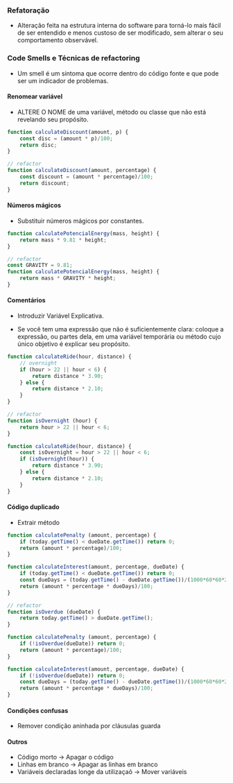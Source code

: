 ### Refatoração

- Alteração feita na estrutura interna do software para torná-lo mais fácil de ser entendido e menos custoso de ser modificado, sem alterar o seu comportamento observável.

### Code Smells e Técnicas de refactoring

- Um smell é um sintoma que ocorre dentro do código fonte e que pode ser um indicador de problemas.


#### Renomear variável

- ALTERE O NOME de uma variável, método ou classe que não está revelando seu propósito.

```js
function calculateDiscount(amount, p) {
    const disc = (amount * p)/100;
    return disc;
}

// refactor
function calculateDiscount(amount, percentage) {
    const discount = (amount * percentage)/100;
    return discount;
}
```

#### Números mágicos

- Substituir números mágicos por constantes.

```js
function calculatePotencialEnergy(mass, height) {
    return mass * 9.81 * height; 
}

// refactor
const GRAVITY = 9.81;
function calculatePotencialEnergy(mass, height) {
    return mass * GRAVITY * height; 
}
```

#### Comentários

- Introduzir Variável Explicativa.

- Se você tem uma expressão que não é suficientemente clara: coloque a expressão, ou partes dela, em uma variável temporária ou método cujo único objetivo é explicar seu propósito.

```js
function calculateRide(hour, distance) {
    // overnight
    if (hour > 22 || hour < 6) {
        return distance * 3.90;
    } else {
        return distance * 2.10;
    }
}

// refactor
function isOvernight (hour) {
    return hour > 22 || hour < 6;
}

function calculateRide(hour, distance) {
    const isOvernight = hour > 22 || hour < 6;
    if (isOvernight(hour)) {
        return distance * 3.90;
    } else {
        return distance * 2.10;
    }
}
```

#### Código duplicado

- Extrair método

```js
function calculatePenalty (amount, percentage) {
    if (today.getTime() < dueDate.getTime()) return 0;
    return (amount * percentage)/100;
}

function calculateInterest(amount, percentage, dueDate) {
    if (today.getTime() < dueDate.getTime()) return 0;
    const dueDays = (today.getTime() - dueDate.getTime())/(1000*60*60*24)
    return (amount * percentage * dueDays)/100;
}

// refactor
function isOverdue (dueDate) {
    return today.getTime() > dueDate.getTime(); 
}

function calculatePenalty (amount, percentage) {
    if (!isOverdue(dueDate)) return 0;
    return (amount * percentage)/100;
}

function calculateInterest(amount, percentage, dueDate) {
    if (!isOverdue(dueDate)) return 0;
    const dueDays = (today.getTime() - dueDate.getTime())/(1000*60*60*24)
    return (amount * percentage * dueDays)/100;
}
```

#### Condições confusas

- Remover condição aninhada por cláusulas guarda

#### Outros

- Código morto -> Apagar o código
- Linhas em branco -> Apagar as linhas em branco
- Variáveis declaradas longe da utilizaçaõ -> Mover variáveis